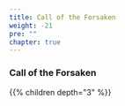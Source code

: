 ```yaml
---
title: Call of the Forsaken
weight: -21
pre: ""
chapter: true
---
```


### Call of the Forsaken

{{% children depth="3" %}}